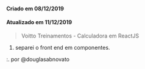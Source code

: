 #### Criado em 08/12/2019
#### Atualizado em 11/12/2019

> Voitto Treinamentos - Calculadora em ReactJS
1. separei o front end em componentes.

:. por @douglasabnovato